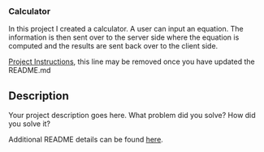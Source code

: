 ### Calculator

In this project I created a calculator.  A user can input an equation.
The information is then sent over to the server side where the equation is computed
and the results are sent back over to the client side. 

[Project Instructions](./INSTRUCTIONS.md), this line may be removed once you have updated the README.md

## Description

Your project description goes here. What problem did you solve? How did you solve it?

Additional README details can be found [here](https://github.com/PrimeAcademy/readme-template/blob/master/README.md).
